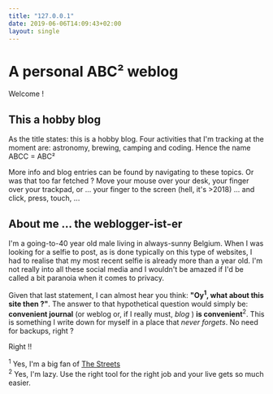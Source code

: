 ```yaml
---
title: "127.0.0.1"
date: 2019-06-06T14:09:43+02:00
layout: single
---
```


# A personal ABC² weblog

Welcome !


## This a hobby blog

As the title states: this is a hobby blog. Four activities that I'm tracking at the moment are: astronomy, brewing, camping and coding. Hence the name ABCC = ABC²

More info and blog entries can be found by navigating to these topics. Or was that too far fetched ? Move your mouse over your desk, your finger over your trackpad, or ... your finger to the screen (hell, it's >2018) ... and click, press, touch, ... 

## About me ... the weblogger-ist-er

I'm a going-to-40 year old male living in always-sunny Belgium. When I was looking for a selfie to post, as is done typically on this type of websites, I had to realise that my most recent selfie is already more than a year old. I'm not really into all these social media and I wouldn't be amazed if I'd be called a bit paranoia when it comes to privacy.

Given that last statement, I can almost hear you think: **"Oy<sup>1</sup>, what about this site then ?"**. The answer to that hypothetical question would simply be: **convenient journal** (or weblog or, if I really must, *blog* ) **is convenient**<sup>2</sup>. This is something I write down for myself in a place that *never forgets*. No need for backups, right ?

Right !!


<sup>1</sup> Yes, I'm a big fan of [The Streets](https://open.spotify.com/artist/4GvOygVQquMaPm8oAc0vXi)<br/>
<sup>2</sup> Yes, I'm lazy. Use the right tool for the right job and your live gets so much easier.

